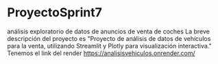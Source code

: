 # ProyectoSprint7
análisis exploratorio de datos de anuncios de venta de coches
 La breve descripción del proyecto es "Proyecto de análisis de datos de vehículos para la venta, utilizando Streamlit y Plotly para visualización interactiva."
Tenemos el link del render https://analisisvehiculos.onrender.com/
